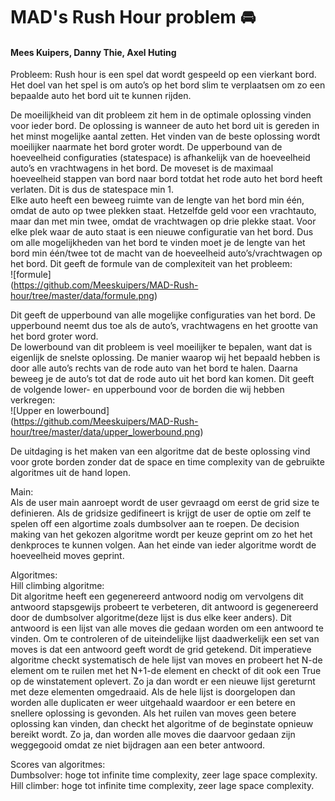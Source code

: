 # MAD's Rush Hour problem :oncoming_automobile:
#### Mees Kuipers, Danny Thie, Axel Huting ####


Probleem:
Rush hour is een spel dat wordt gespeeld op een vierkant bord. Het doel van het spel is om auto’s op het bord slim te verplaatsen om zo een bepaalde auto het bord uit te kunnen rijden.

De moeilijkheid van dit probleem zit hem in de optimale oplossing vinden voor ieder bord. De oplossing is wanneer de auto het bord uit is gereden in het minst mogelijke aantal zetten. Het vinden van de beste oplossing wordt moeilijker naarmate het bord groter wordt. De upperbound van de hoeveelheid configuraties (statespace) is afhankelijk van de hoeveelheid auto’s en vrachtwagens in het bord. De moveset is de maximaal hoeveelheid stappen van bord naar bord totdat het rode auto het bord heeft verlaten. Dit is dus de statespace min 1.  
Elke auto heeft een beweeg ruimte van de lengte van het bord min één, omdat de auto op twee plekken staat. Hetzelfde geld voor een vrachtauto, maar dan met min twee, omdat de vrachtwagen op drie plekke staat. Voor elke plek waar de auto staat is een nieuwe configuratie van het bord. Dus om alle mogelijkheden van het bord te vinden moet je de lengte van het bord min één/twee tot de macht van de hoeveelheid auto’s/vrachtwagen op het bord. Dit geeft de formule van de complexiteit van het probleem:  
![formule]  
(https://github.com/Meeskuipers/MAD-Rush-hour/tree/master/data/formule.png)

Dit geeft de upperbound van alle mogelijke configuraties van het bord. De upperbound neemt dus toe als de auto’s, vrachtwagens en het grootte van het bord groter word.  
De lowerbound van dit probleem is veel moeilijker te bepalen, want dat is eigenlijk de snelste oplossing. De manier waarop wij het bepaald hebben is door alle auto’s rechts van de rode auto van het bord te halen. Daarna beweeg je de auto’s tot dat de rode auto uit het bord kan komen. Dit geeft de volgende lower- en upperbound voor de borden die wij hebben verkregen:  
![Upper en lowerbound]  
(https://github.com/Meeskuipers/MAD-Rush-hour/tree/master/data/upper_lowerbound.png)

De uitdaging is het maken van een algoritme dat de beste oplossing vind voor grote borden zonder dat de space en time complexity van de gebruikte algoritmes uit de hand lopen.

Main:  
Als de user main aanroept wordt de user gevraagd om eerst de grid size te definieren. Als de gridsize gedifineert is krijgt de user de optie om zelf te spelen off een algortime zoals dumbsolver aan te roepen. De decision making van het gekozen algoritme wordt per keuze geprint om zo het het denkproces te kunnen volgen. Aan het einde van ieder algoritme wordt de hoeveelheid moves geprint.

Algoritmes:  
Hill climbing algoritme:  
Dit algoritme heeft een gegenereerd antwoord nodig om vervolgens dit antwoord stapsgewijs probeert te verbeteren, dit antwoord is gegenereerd door de dumbsolver algoritme(deze lijst is dus elke keer anders). Dit antwoord is een lijst van alle moves die gedaan worden om een antwoord te vinden. Om te controleren of de uiteindelijke lijst daadwerkelijk een set van moves is dat een antwoord geeft wordt de grid getekend.
Dit imperatieve algoritme checkt systematisch de hele lijst van moves en probeert het N-de element om te ruilen met het N+1-de element en checkt of dit ook een True op de winstatement oplevert. Zo ja dan wordt er een nieuwe lijst gereturnt met deze elementen omgedraaid. Als de hele lijst is doorgelopen dan worden alle duplicaten er weer uitgehaald waardoor er een betere en snellere oplossing is gevonden.
Als het ruilen van moves geen betere oplossing kan vinden, dan checkt het algoritme of de beginstate opnieuw bereikt wordt. Zo ja, dan worden alle moves die daarvoor gedaan zijn weggegooid omdat ze niet bijdragen aan een beter antwoord.


Scores van algoritmes:  
Dumbsolver: hoge tot infinite time complexity, zeer lage space complexity.  
Hill climber: hoge tot infinite time complexity, zeer lage space complexity.
